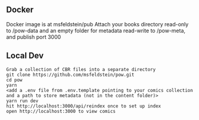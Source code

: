 ## Docker

Docker image is at msfeldstein/pub
Attach your books directory read-only to /pow-data and an empty folder for metadata read-write to /pow-meta, and publish port 3000

## Local Dev

```
Grab a collection of CBR files into a separate directory
git clone https://github.com/msfeldstein/pow.git
cd pow
yarn
<add a .env file from .env.template pointing to your comics collection and a path to store metadata (not in the content folder)>
yarn run dev
hit http://localhost:3000/api/reindex once to set up index
open http://localhost:3000 to view comics
```

